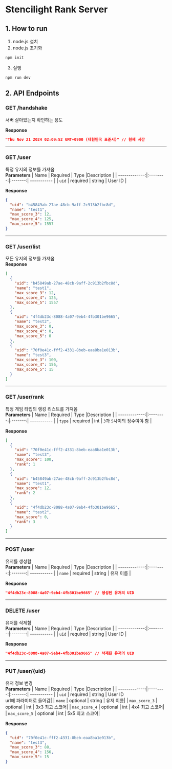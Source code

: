 # Stencilight Rank Server

## 1. How to run

1. node.js 설치
2. node.js 초기화

```shell
npm init
```

3. 실행

```shell
npm run dev
```

## 2. API Endpoints

### GET /handshake

서버 살아있는지 확인하는 용도

**Response**

```json
"Thu Nov 21 2024 02:09:52 GMT+0900 (대한민국 표준시)" // 현재 시간
```

---

### GET /user

특정 유저의 정보를 가져옴  
**Parameters**
| Name | Required | Type |Description |
| -------------:|:--------:|:-------:| ----------- |
| `uid` | required | string | User ID |

**Response**

```json
{
  "uid": "b45849ab-27ae-48cb-9aff-2c913b2fbc8d",
  "name": "test1",
  "max_score_3": 12,
  "max_score_4": 125,
  "max_score_5": 1557
}
```

---

### GET /user/list

모든 유저의 정보를 가져옴  
**Response**

```json
[
  {
    "uid": "b45849ab-27ae-48cb-9aff-2c913b2fbc8d",
    "name": "test1",
    "max_score_3": 12,
    "max_score_4": 125,
    "max_score_5": 1557
  },
  {
    "uid": "4f4db23c-8088-4a07-9eb4-4fb301be9665",
    "name": "test2",
    "max_score_3": 0,
    "max_score_4": 0,
    "max_score_5": 0
  },
  {
    "uid": "70f0e41c-fff2-4331-8beb-eaa8ba1e013b",
    "name": "test3",
    "max_score_3": 100,
    "max_score_4": 156,
    "max_score_5": 15
  }
]
```

---

### GET /user/rank

특정 게임 타입의 랭킹 리스트를 가져옴  
**Parameters**
| Name | Required | Type |Description |
| -------------:|:--------:|:-------:| ----------- |
| `type` | required | int | `3`과 `5`사이의 정수여야 함 |

**Response**

```json
[
  {
    "uid": "70f0e41c-fff2-4331-8beb-eaa8ba1e013b",
    "name": "test3",
    "max_score": 100,
    "rank": 1
  },
  {
    "uid": "b45849ab-27ae-48cb-9aff-2c913b2fbc8d",
    "name": "test1",
    "max_score": 12,
    "rank": 2
  },
  {
    "uid": "4f4db23c-8088-4a07-9eb4-4fb301be9665",
    "name": "test2",
    "max_score": 0,
    "rank": 3
  }
]
```

---

### POST /user

유저를 생성함  
**Parameters**
| Name | Required | Type |Description |
| -------------:|:--------:|:-------:| ----------- |
| `name` | required | string | 유저 이름 |

**Response**

```json
"4f4db23c-8088-4a07-9eb4-4fb301be9665" // 생성된 유저의 UID
```

---

### DELETE /user

유저를 삭제함  
**Parameters**
| Name | Required | Type |Description |
| -------------:|:--------:|:-------:| ----------- |
| `uid` | required | string | User ID |

**Response**

```json
"4f4db23c-8088-4a07-9eb4-4fb301be9665" // 삭제된 유저의 UID
```

---

### PUT /user/{uid}

유저 정보 변경  
**Parameters**
| Name | Required | Type |Description |
| -------------:|:--------:|:-------:| ----------- |
| `uid` | required | string | User ID <br> url에 파라미터로 들어감|
| `name` | optional | string | 유저 이름|
| `max_score_3` | optional | int | 3x3 최고 스코어|
| `max_score_4` | optional | int | 4x4 최고 스코어|
| `max_score_5` | optional | int | 5x5 최고 스코어|

**Response**

```json
{
  "uid": "70f0e41c-fff2-4331-8beb-eaa8ba1e013b",
  "name": "test3",
  "max_score_3": 88,
  "max_score_4": 156,
  "max_score_5": 15
}
```
